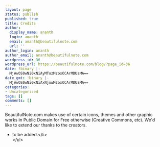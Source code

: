 ```yaml
---
layout: page
status: publish
published: true
title: Credits
author:
  display_name: ananth
  login: ananth
  email: ananth@beautifulnote.com
  url: ''
author_login: ananth
author_email: ananth@beautifulnote.com
wordpress_id: 36
wordpress_url: https://beautifulnote.com/blog/?page_id=36
date: !binary |-
  MjAwOS0wNi0xNiAyMTozMzoxOCArMDUzMA==
date_gmt: !binary |-
  MjAwOS0wNi0xNiAxNjowMzoxOCArMDUzMA==
categories:
- Uncategorized
tags: []
comments: []
---
```

<p>BeautifulNote.com makes use of certain icons, themes and other graphic works in Public Domain for Free otherwise (Creative Commons, etc). We'd like to extend our thanks to the creators.</p>
<ul>
<li>to be added.<&#47;li><br />
<&#47;ul></p>
